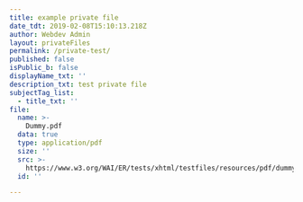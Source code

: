 ```yaml
---
title: example private file
date_tdt: 2019-02-08T15:10:13.218Z
author: Webdev Admin
layout: privateFiles
permalink: /private-test/
published: false
isPublic_b: false
displayName_txt: ''
description_txt: test private file
subjectTag_list:
  - title_txt: ''
file:
  name: >-
    Dummy.pdf
  data: true
  type: application/pdf
  size: ''
  src: >-
    https://www.w3.org/WAI/ER/tests/xhtml/testfiles/resources/pdf/dummy.pdf
  id: ''

---
```



